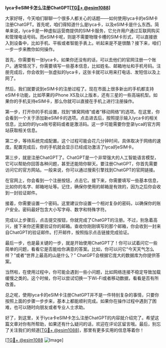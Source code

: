 **lyca卡eSIM卡怎么注册ChatGPT[[TG💪+ @esim1088](https://t.me/s/esim1088)]**

大家好呀，今天咱们聊聊一个很多人都关心的话题——如何使用lyca卡的eSIM卡注册ChatGPT。首先呢，咱们得知道什么是lyca卡，以及eSIM卡是什么东西。简单来说，lyca卡是一种虚拟运营商提供的SIM卡服务，它允许用户通过互联网购买和管理电话号码。而eSIM卡呢，则是不需要物理卡槽的SIM卡形式，可以直接嵌入到设备中，比如手机、平板或者智能手表上。听起来是不是很酷？接下来，咱们一步一步来教你如何操作。

首先，你需要有一张lyca卡。如果你还没有的话，可以去他们的官网注册一个账户。通常情况下，你需要填写一些基本信息，比如姓名、邮箱地址和手机号码。注册完成后，你会收到一张虚拟的lyca卡，这张卡就可以用来打电话、发短信以及上网了。

然后，我们就要说到eSIM卡的注册过程了。现在市面上很多新出的手机都支持eSIM卡功能，比如苹果的iPhone XS及以上版本，还有三星的一些高端机型。如果你的手机支持eSIM卡，那么你就可以直接在手机上进行注册操作。

第一步，打开你的手机设置，找到“蜂窝网络”或者“移动网络”的选项。在这里，你会看到一个关于添加新eSIM卡的选项。点击进去后，按照提示输入lyca卡的相关信息，比如你的lyca账号密码或者是激活码。这一步可能需要你登录lyca的官方网站获取相关信息。

第二步，等待系统完成配置。这个过程可能会花几分钟时间，具体取决于网络的速度。配置完成后，你的手机就会显示已经成功激活了lyca的eSIM卡。

第三步，就是注册ChatGPT了。ChatGPT是一个非常强大的人工智能语言模型，它可以帮助你回答各种问题，甚至还能陪你聊天。要注册ChatGPT，你首先需要访问它的官方网站。一般来说，你可以通过搜索引擎找到ChatGPT的官网链接。

在官网上，你会看到一个注册按钮，点击它。接下来，你需要填写一些基本信息，比如你的名字、邮箱地址等。记住，确保你使用的邮箱是有效的，因为之后你会收到一封验证邮件。

接着，你需要设置一个密码。这里建议你设置一个相对复杂的密码，以确保你的账户安全。密码最好包含大小写字母、数字和特殊字符。

完成以上步骤后，点击提交按钮，你就完成了ChatGPT的注册。不过，别急着高兴，接下来你还需要验证你的邮箱。查收你刚刚填写的那个邮箱，你会收到一封来自ChatGPT的验证邮件。打开邮件，按照指示点击链接完成验证。

最后一步，也是最关键的一步，就是开始使用ChatGPT了！你可以试着问它一些简单的问题，看看它是否能给你满意的答案。比如，你可以问它“今天天气怎么样？”或者“世界上最高的山是什么？” ChatGPT会根据它庞大的数据库为你提供答案。

当然啦，在使用过程中，你可能会遇到一些小问题，比如网络连接不稳定导致加载缓慢之类的。这个时候，你可以尝试切换一下Wi-Fi或者移动数据，看看是否有所改善。

总之呢，使用lyca卡的eSIM卡注册ChatGPT并不是一件特别复杂的事情，只要你按照上面的步骤一步步来，基本上都能顺利完成。如果你在操作过程中遇到了困难，也可以随时向朋友或者专业人士求助。

好了，到这里，关于lyca卡eSIM卡怎么注册ChatGPT的内容就介绍完了。希望这篇文章对你有所帮助，如果还有什么疑问的话，欢迎在评论区留言哦。最后，别忘了关注我们的频道[[TG💪+ @esim1088](https://t.me/s/esim1088)]，那里有更多实用的信息等着你！

[[TG💪+ @esim1088](https://t.me/s/esim1088) ![Image](https://i.postimg.cc/4NQfJmqS/Snipaste-2025-05-13-00-14-12.png)]